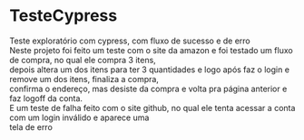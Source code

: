 # TesteCypress
Teste exploratório com cypress, com fluxo de sucesso e de erro <br />
Neste projeto foi feito um teste com o site da amazon e foi testado um fluxo de compra, no qual ele compra 3 itens, <br />
depois altera um dos itens para ter 3 quantidades e logo após faz o login e remove um dos itens, finaliza a compra, <br />
confirma o endereço, mas desiste da compra e volta pra página anterior e faz logoff da conta. <br />
E um teste de falha feito com o site github, no qual ele tenta acessar a conta com um login inválido e aparece uma  <br />
tela de erro <br />
